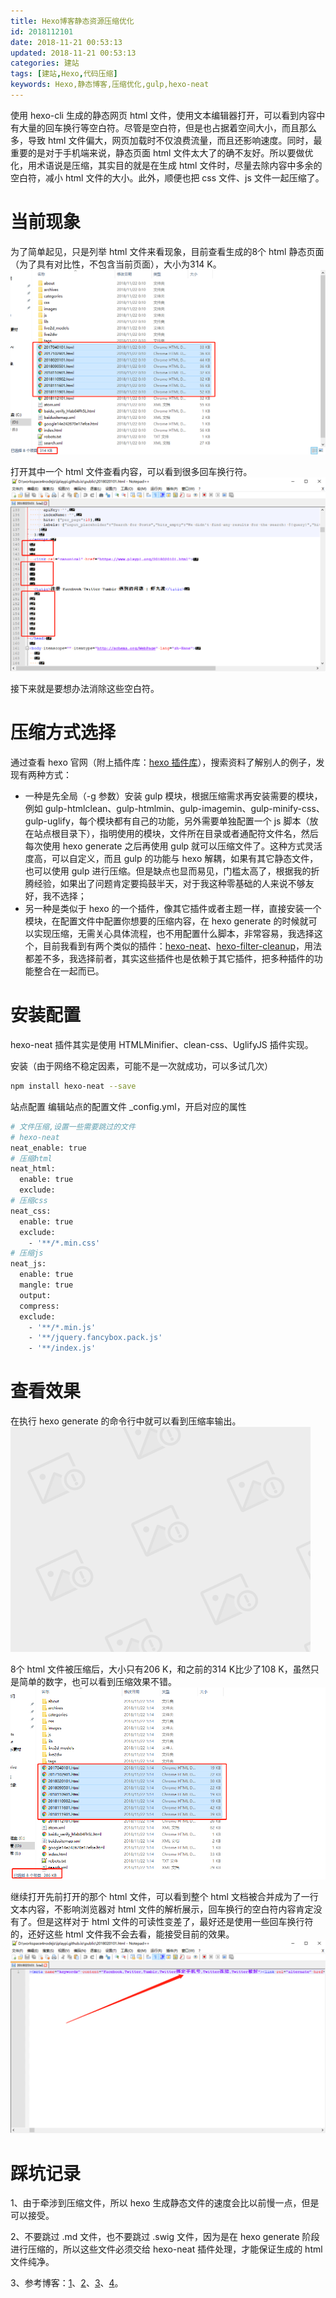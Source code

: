 ```yaml
---
title: Hexo博客静态资源压缩优化
id: 2018112101
date: 2018-11-21 00:53:13
updated: 2018-11-21 00:53:13
categories: 建站
tags: [建站,Hexo,代码压缩]
keywords: Hexo,静态博客,压缩优化,gulp,hexo-neat
---
```


使用 hexo-cli 生成的静态网页 html 文件，使用文本编辑器打开，可以看到内容中有大量的回车换行等空白符。尽管是空白符，但是也占据着空间大小，而且那么多，导致 html 文件偏大，网页加载时不仅浪费流量，而且还影响速度。同时，最重要的是对于手机端来说，静态页面 html 文件太大了的确不友好。所以要做优化，用术语说是压缩，其实目的就是在生成 html 文件时，尽量去除内容中多余的空白符，减小 html 文件的大小。此外，顺便也把 css 文件、js 文件一起压缩了。

<!-- more -->

# 当前现象

为了简单起见，只是列举 html 文件来看现象，目前查看生成的8个 html 静态页面（为了具有对比性，不包含当前页面），大小为314 K。
![8个 html 文件](https://raw.githubusercontent.com/iplaypi/img-playpi/master/img/old/b7f2e3a3gy1fxg5iuthmbj20sr0guta4.jpg "8个 html 文件")

打开其中一个 html 文件查看内容，可以看到很多回车换行符。
![连续多个回车换行符](https://raw.githubusercontent.com/iplaypi/img-playpi/master/img/old/b7f2e3a3gy1fxg5kn3bz2j20u00iidgy.jpg "连续多个回车换行符")

接下来就是要想办法消除这些空白符。

# 压缩方式选择

通过查看 hexo 官网（附上插件库：[hexo 插件库](https://hexo.io/plugins/)），搜索资料了解别人的例子，发现有两种方式：
- 一种是先全局（-g 参数）安装 gulp 模块，根据压缩需求再安装需要的模块，例如 gulp-htmlclean、gulp-htmlmin、gulp-imagemin、gulp-minify-css、gulp-uglify，每个模块都有自己的功能，另外需要单独配置一个 js 脚本（放在站点根目录下），指明使用的模块，文件所在目录或者通配符文件名，然后每次使用 hexo generate 之后再使用 gulp 就可以压缩文件了。这种方式灵活度高，可以自定义，而且 gulp 的功能与 hexo 解耦，如果有其它静态文件，也可以使用 gulp 进行压缩。但是缺点也显而易见，门槛太高了，根据我的折腾经验，如果出了问题肯定要捣鼓半天，对于我这种零基础的人来说不够友好，我不选择；
- 另一种是类似于 hexo 的一个插件，像其它插件或者主题一样，直接安装一个模块，在配置文件中配置你想要的压缩内容，在 hexo generate 的时候就可以实现压缩，无需关心具体流程，也不用配置什么脚本，非常容易，我选择这个，目前我看到有两个类似的插件：[hexo-neat](https://github.com/rozbo/hexo-neat)、[hexo-filter-cleanup](https://github.com/mamboer/hexo-filter-cleanup)，用法都差不多，我选择前者，其实这些插件也是依赖于其它插件，把多种插件的功能整合在一起而已。

# 安装配置

hexo-neat 插件其实是使用 HTMLMinifier、clean-css、UglifyJS 插件实现。

安装（由于网络不稳定因素，可能不是一次就成功，可以多试几次）
```bash
npm install hexo-neat --save
```

站点配置
编辑站点的配置文件 &#95;config.yml，开启对应的属性

```bash
# 文件压缩,设置一些需要跳过的文件
# hexo-neat
neat_enable: true
# 压缩html
neat_html:
  enable: true
  exclude:
# 压缩css
neat_css:
  enable: true
  exclude:
    - '**/*.min.css'
# 压缩js
neat_js:
  enable: true
  mangle: true
  output:
  compress:
  exclude:
    - '**/*.min.js'
    - '**/jquery.fancybox.pack.js'
    - '**/index.js'
```

# 查看效果

在执行 hexo generate 的命令行中就可以看到压缩率输出。
![压缩率输出](https://raw.githubusercontent.com/iplaypi/img-playpi/master/img/old/b7f2e3a3gy1fxzdwrue7aj20gj0ahdgr.jpg "压缩率输出")

8个 html 文件被压缩后，大小只有206 K，和之前的314 K比少了108 K，虽然只是简单的数字，也可以看到压缩效果不错。
![8个文件压缩后](https://raw.githubusercontent.com/iplaypi/img-playpi/master/img/old/b7f2e3a3gy1fxg6y7u1mej20ro0guq49.jpg "8个文件压缩后")

继续打开先前打开的那个 html 文件，可以看到整个 html 文档被合并成为了一行文本内容，不影响浏览器对 html 文件的解析展示，回车换行的空白符内容肯定没有了。但是这样对于 html 文件的可读性变差了，最好还是使用一些回车换行符的，还好这些 html 文件我不会去看，能接受目前的效果。
![html 文件内容合并为一行](https://raw.githubusercontent.com/iplaypi/img-playpi/master/img/old/b7f2e3a3gy1fxg743fu8jj20u00igq3g.jpg "html 文件内容合并为一行")

# 踩坑记录

1、由于牵涉到压缩文件，所以 hexo 生成静态文件的速度会比以前慢一点，但是可以接受。

2、不要跳过 .md 文件，也不要跳过 .swig 文件，因为是在 hexo generate 阶段进行压缩的，所以这些文件必须交给 hexo-neat 插件处理，才能保证生成的 html 文件纯净。

3、参考博客：[1](https://www.huangzz.xyz/hexo-optimized-file-compression.html)、[2](https://blog.csdn.net/lewky_liu/article/details/82432003)、[3](https://www.ecpeng.com/2018/04/02/%E5%85%B3%E4%BA%8Ehexo%E5%8D%9A%E5%AE%A2%E9%9D%99%E6%80%81%E8%B5%84%E6%BA%90%E5%8E%8B%E7%BC%A9%E4%BC%98%E5%8C%96/)、[4](https://juejin.im/post/5a93c9385188257a84625aad)。
